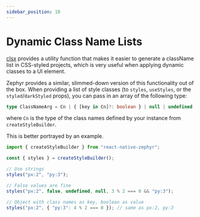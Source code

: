 ```yaml
---
sidebar_position: 10
---
```


# Dynamic Class Name Lists

[clsx](https://github.com/lukeed/clsx#readme) provides a utility function that makes it easier to generate a className list in CSS-styled projects, which is very useful when applying dynamic classes to a UI element.

Zephyr provides a similar, slimmed-down version of this functionality out of the box. When providing a list of style classes (to `styles`, `useStyles`, or the `styled`/`darkStyled` props), you can pass in an array of the following type:

```ts
type ClassNameArg = Cn | { [key in Cn]?: boolean } | null | undefined | false;
```

where `Cn` is the type of the class names defined by your instance from `createStyleBuilder`.

This is better portrayed by an example.

```ts
import { createStyleBuilder } from "react-native-zephyr";

const { styles } = createStyleBuilder();

// Use strings
styles("px:2", "py:3");

// False values are fine
styles("px:2", false, undefined, null, 3 % 2 === 0 && "py:3");

// Object with class names as key, boolean as value
styles("px:2", { "py:3": 4 % 2 === 0 }); // same as px:2, py:3
```
